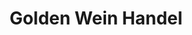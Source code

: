 ---
title: "Golden Wein Handel"
url: /rothenburg-ob-der-tauber/golden-wein-handel/
shop: Andenken
---